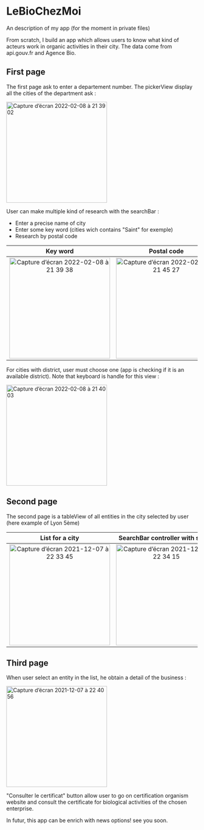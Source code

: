 # LeBioChezMoi
An description of my app (for the moment in private files)

From scratch, I build an app which allows users to know what kind of acteurs work in organic activities in their city.
The data come from api.gouv.fr and Agence Bio.

## First page

The first page ask to enter a departement number. The pickerView display all the cities of the department ask :

<img width="265" alt="Capture d’écran 2022-02-08 à 21 39 02" src="https://user-images.githubusercontent.com/79853433/153072216-483152a7-2144-414e-a87d-58988bf79998.png">

User can make multiple kind of research with the searchBar : 
- Enter a precise name of city
- Enter some key word (cities wich contains "Saint" for exemple)
- Research by postal code

|  Key word                 |      Postal code 
|:-------------------------:|:-------------------------:
<img width="265" alt="Capture d’écran 2022-02-08 à 21 39 38" src="https://user-images.githubusercontent.com/79853433/153072535-fb8fe301-94cd-45a3-8fb5-43c8708fe3e9.png"> | <img width="265" alt="Capture d’écran 2022-02-08 à 21 45 27" src="https://user-images.githubusercontent.com/79853433/153072684-fc03909a-e91d-41b2-8ead-e90a2147b316.png">

For cities with district, user must choose one (app is checking if it is an available district). Note that keyboard is handle for this view :

<img width="265" alt="Capture d’écran 2022-02-08 à 21 40 03" src="https://user-images.githubusercontent.com/79853433/153072781-77ce9f41-cb30-46d1-b992-f9045442129a.png">

## Second page

The second page is a tableView of all entities in the city selected by user (here example of Lyon 5ème)

List for a city            |  SearchBar controller with scope                
:-------------------------:|:-------------------------:
<img width="265" alt="Capture d’écran 2021-12-07 à 22 33 45" src="https://user-images.githubusercontent.com/79853433/145109841-ffca7f9e-a9d2-4a83-a8a1-c38cd73cd0b1.png"> | <img width="265" alt="Capture d’écran 2021-12-07 à 22 34 15" src="https://user-images.githubusercontent.com/79853433/145109869-543b3583-9b4d-4001-b545-016a973da6c4.png">


## Third page

When user select an entity in the list, he obtain a detail of the business : 

<img width="265" alt="Capture d’écran 2021-12-07 à 22 40 56" src="https://user-images.githubusercontent.com/79853433/145110666-d3ffc0cd-eef0-4a4d-9b14-30a8707295a3.png">

"Consulter le certificat" button allow user to go on certification organism website and consult the certificate for biological activities of the chosen enterprise.

In futur, this app can be enrich with news options! see you soon.
